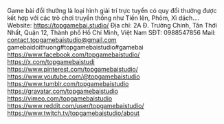 Game bài đổi thưởng là loại hình giải trí trực tuyến có quy đổi thưởng được kết hợp với các trò chơi truyền thống như Tiến lên, Phỏm, Xì dách.... 
Website:  https://topgamebai.studio/
Địa chỉ: 2A Đ. Trường Chinh, Tân Thới Nhất, Quận 12, Thành phố Hồ Chí Minh, Việt Nam
SĐT: 0988547856
Mail: contact.topgamebaistudio@gmail.com
gamebaidoithuong#topgamebaistudio#gamebai
https://www.facebook.com/topgamebaistudio/
https://x.com/topgamebaistudi
https://www.pinterest.com/topgamebaistudio/
https://www.youtube.com/@topgamebaistudio
https://www.tumblr.com/topgamebaistudio
https://gravatar.com/topgamebaistudio
https://vimeo.com/topgamebaistudio
https://www.reddit.com/user/topgamebaistudio/
https://www.twitch.tv/topgamebaistudio/about
